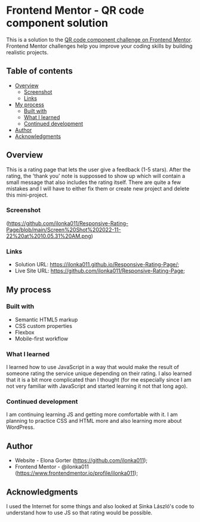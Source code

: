 # Frontend Mentor - QR code component solution

This is a solution to the [QR code component challenge on Frontend Mentor](https://www.frontendmentor.io/challenges/qr-code-component-iux_sIO_H). Frontend Mentor challenges help you improve your coding skills by building realistic projects. 

## Table of contents

- [Overview](#overview)
  - [Screenshot](#screenshot)
  - [Links](#links)
- [My process](#my-process)
  - [Built with](#built-with)
  - [What I learned](#what-i-learned)
  - [Continued development](#continued-development)
- [Author](#author)
- [Acknowledgments](#acknowledgments)


## Overview

This is a rating page that lets the user give a feedback (1-5 stars). After the rating, the 'thank you' note is suppossed to show up which will contain a small message that also includes the rating itself. There are quite a few mistakes and I will have to either fix them or create new project and delete this mini-project.

### Screenshot

(https://github.com/ilonka011/Responsive-Rating-Page/blob/main/Screen%20Shot%202022-11-22%20at%2010.05.31%20AM.png)

### Links

- Solution URL: https://ilonka011.github.io/Responsive-Rating-Page/;
- Live Site URL: https://github.com/ilonka011/Responsive-Rating-Page;

## My process

### Built with

- Semantic HTML5 markup
- CSS custom properties
- Flexbox
- Mobile-first workflow


### What I learned

I learned how to use JavaScript in a way that would make the result of someone rating the service unique depending on their rating. 
I also learned that it is a bit more complicated than I thought (for me especially since I am not very familiar with JavaScript 
and started learning it not that long ago). 

### Continued development

I am continuing learning JS and getting more comfortable with it. I am planning to practice CSS and HTML more and also learning more
about WordPress. 


## Author

- Website - Elona Gorter (https://github.com/ilonka011);
- Frontend Mentor - @ilonka011 (https://www.frontendmentor.io/profile/ilonka011);


## Acknowledgments

I used the Internet for some things and also looked at Sinka László's code to understand how to use JS so that rating would be possible. 
